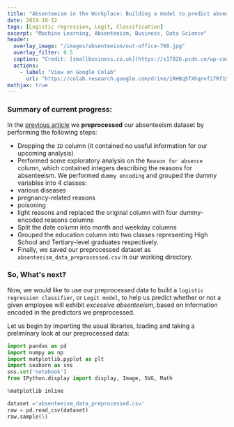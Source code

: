 ```yaml
---
title: "Absenteeism in the Workplace: Building a model to predict absenteeism"
date: 2019-10-12
tags: [Logistic regression, Logit, Classification]
excerpt: "Machine Learning, Absenteeism, Business, Data Science"
header:
  overlay_image: "/images/absenteeism/out-office-760.jpg"
  overlay_filter: 0.5
  caption: "Credit: [smallbusiness.co.uk](https://s17026.pcdn.co/wp-content/uploads/sites/9/2017/06/Out-of-office-8617.jpeg)"
  actions:
    - label: "View on Google Colab"
      url: "https://colab.research.google.com/drive/1RHBq5TXhqnvfiTRf1ScozQD0wLAN0xf2#scrollTo=kuW_zRfeQ-t5"
mathjax: true
---
```


### Summary of current progress:

In the [previous article](https://clemence5.github.io/absenteeism/) we **preprocessed** our absenteeism dataset by performing the following steps:

* Dropping the `ID` column (it contained no useful information for our upcoming analysis)
* Performed some exploratory analysis on the `Reason for absence` column, which contained integers describing the reasons for absenteeism. We performed `dummy encoding` and grouped the dummy variables into 4 classes:
 * various diseases
 * pregnancy-related reasons
 * poisoning
 * light reasons
 and replaced the original column with four dummy-encoded reasons columns
* Split the date column into month and weekday columns
* Grouped the education column into two classes representing High School and Tertiary-level graduates respectively.
* Finally, we saved our preprocessed dataset as `absenteeism_data_preprocessed.csv` in our working directory.

### So, What's next?

Now, we would like to use our preprocessed data to build a `logistic regression classifier`, or `Logit model`, to help us predict whether or not a given employee will exhibit *excessive absenteeism*, based on information encoded in the predictors we preprocessed.

Let us begin by importing the usual libraries, loading and taking a preliminary look at our preprocessed data:

```python
import pandas as pd
import numpy as np
import matplotlib.pyplot as plt
import seaborn as sns
sns.set('notebook')
from IPython.display import display, Image, SVG, Math

%matplotlib inline

dataset ='absenteeism_data_preprocessed.csv'
raw = pd.read_csv(dataset)
raw.sample(5)
```
